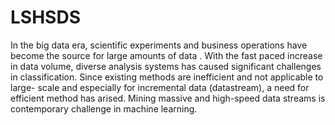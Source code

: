 # LSHSDS
In the big data era, scientific experiments and business operations have become the source for large
amounts of  data . With the fast paced increase in data volume, diverse analysis systems has caused
significant challenges in classification. Since existing methods are inefficient and not applicable to large-
scale and especially for incremental data (datastream), a need for efficient method has arised. Mining
massive and high-speed data streams is contemporary challenge in machine learning.
